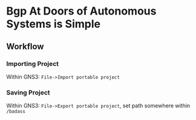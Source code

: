 # Bgp At Doors of Autonomous Systems is Simple

## Workflow
### Importing Project
Within GNS3: `File->Import portable project`
### Saving Project
Within GNS3: `File->Export portable project`, set path somewhere within `/badass`

